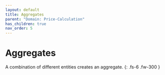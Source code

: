 ```yaml
---
layout: default
title: Aggregates
parent: "Domain: Price-Calculation"
has_children: true
nav_order: 5
---
```


# Aggregates

A combination of different entities creates an aggregate.
{: .fs-6 .fw-300 }